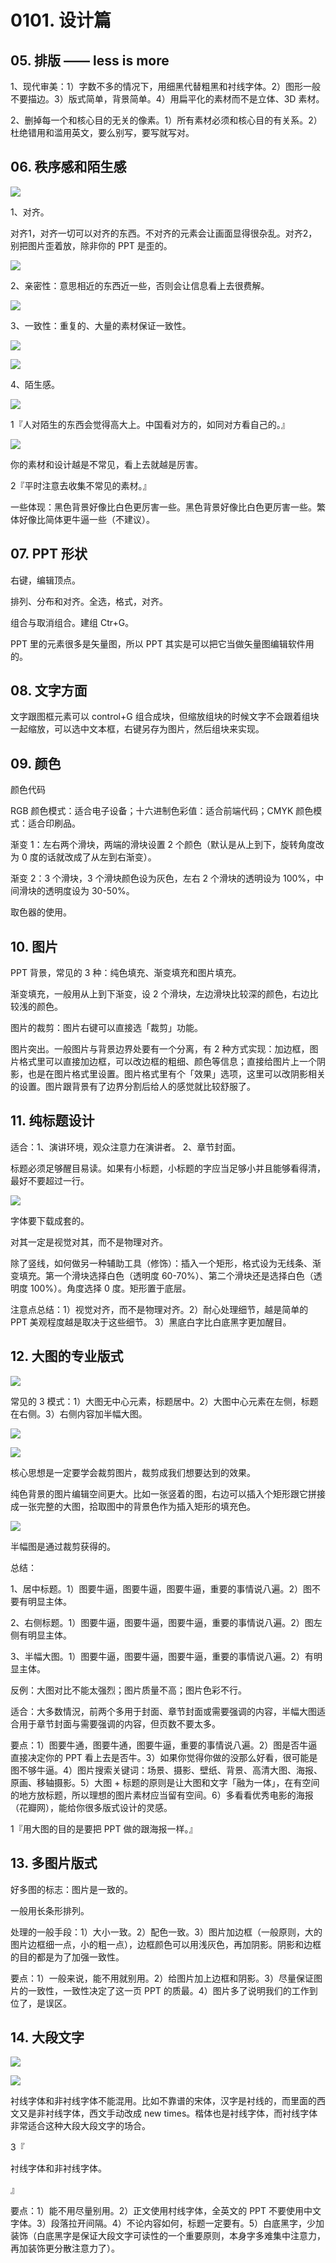 # 0101. 设计篇

## 05. 排版 —— less is more

1、现代审美：1）字数不多的情况下，用细黑代替粗黑和衬线字体。2）图形一般不要描边。3）版式简单，背景简单。4）用扁平化的素材而不是立体、3D 素材。

2、删掉每一个和核心目的无关的像素。1）所有素材必须和核心目的有关系。2）杜绝错用和滥用英文，要么别写，要写就写对。

## 06. 秩序感和陌生感

![](./res/2020001.png)

1、对齐。

对齐1，对齐一切可以对齐的东西。不对齐的元素会让画面显得很杂乱。对齐2，别把图片歪着放，除非你的 PPT 是歪的。

![](./res/2020002.png)

2、亲密性：意思相近的东西近一些，否则会让信息看上去很费解。

![](./res/2020003.png)

3、一致性：重复的、大量的素材保证一致性。

![](./res/2020004.png)

![](./res/2020005.png)

4、陌生感。

![](./res/2020006.png)

1『人对陌生的东西会觉得高大上。中国看对方的，如同对方看自己的。』

![](./res/2020007.png)

你的素材和设计越是不常见，看上去就越是厉害。

2『平时注意去收集不常见的素材。』

一些体现：黑色背景好像比白色更厉害一些。黑色背景好像比白色更厉害一些。繁体好像比简体更牛逼一些（不建议）。

## 07. PPT 形状

右键，编辑顶点。

排列、分布和对齐。全选，格式，对齐。

组合与取消组合。建组 Ctr+G。

PPT 里的元素很多是矢量图，所以 PPT 其实是可以把它当做矢量图编辑软件用的。

## 08. 文字方面

文字跟图框元素可以 control+G 组合成块，但缩放组块的时候文字不会跟着组块一起缩放，可以选中文本框，右键另存为图片，然后组块来实现。

## 09. 颜色

颜色代码

RGB 颜色模式：适合电子设备；十六进制色彩值：适合前端代码；CMYK 颜色模式：适合印刷品。

渐变 1：左右两个滑块，两端的滑块设置 2 个颜色（默认是从上到下，旋转角度改为 0 度的话就改成了从左到右渐变）。

渐变 2：3 个滑块，3 个滑块颜色设为灰色，左右 2 个滑块的透明设为 100%，中间滑块的透明度设为 30-50%。

取色器的使用。

## 10. 图片

PPT 背景，常见的 3 种：纯色填充、渐变填充和图片填充。

渐变填充，一般用从上到下渐变，设 2 个滑块，左边滑块比较深的颜色，右边比较浅的颜色。

图片的裁剪：图片右键可以直接选「裁剪」功能。

图片突出。一般图片与背景边界处要有一个分离，有 2 种方式实现：加边框，图片格式里可以直接加边框，可以改边框的粗细、颜色等信息；直接给图片上一个阴影，也是在图片格式里设置。图片格式里有个「效果」选项，这里可以改阴影相关的设置。图片跟背景有了边界分割后给人的感觉就比较舒服了。

## 11. 纯标题设计

适合：1、演讲环境，观众注意力在演讲者。 2、章节封面。

标题必须足够醒目易读。如果有小标题，小标题的字应当足够小并且能够看得清，最好不要超过一行。

![](./res/2020008.png)

字体要下载成套的。

对其一定是视觉对其，而不是物理对齐。

除了竖线，如何做另一种辅助工具（修饰）：插入一个矩形，格式设为无线条、渐变填充。第一个滑块选择白色（透明度 60-70%）、第二个滑块还是选择白色（透明度 100%）。角度选择 0 度。矩形置于底层。

注意点总结：1）视觉对齐，而不是物理对齐。2）耐心处理细节，越是简单的 PPT 美观程度越是取决于这些细节。 3）黑底白字比白底黑字更加醒目。

## 12. 大图的专业版式

![](./res/2020009.png)

常见的 3 模式：1）大图无中心元素，标题居中。2）大图中心元素在左侧，标题在右侧。3）右侧内容加半幅大图。

![](./res/2020010.png)

![](./res/2020011.png)

核心思想是一定要学会裁剪图片，裁剪成我们想要达到的效果。

纯色背景的图片编辑空间更大。比如一张竖着的图，右边可以插入个矩形跟它拼接成一张完整的大图，拾取图中的背景色作为插入矩形的填充色。

![](./res/2020012.png)

半幅图是通过裁剪获得的。

总结：

1、居中标题。1）图要牛逼，图要牛逼，图要牛逼，重要的事情说八遍。2）图不要有明显主体。

2、右侧标题。1）图要牛逼，图要牛逼，图要牛逼，重要的事情说八遍。2）图左侧有明显主体。

3、半幅大图。1）图要牛逼，图要牛逼，图要牛逼，重要的事情说八遍。2）有明显主体。

反例：大图对比不能太强烈；图片质量不高；图片色彩不行。

适合：大多数情況，前两个多用于封面、章节封面或需要强调的内容，半幅大图适合用于章节封面与需要强调的内容，但页数不要太多。

要点：1）图要牛通，图要牛通，图要牛逼，重要的事情说八遍。2）图是否牛逼直接决定你的 PPT 看上去是否牛。3）如果你觉得你做的没那么好看，很可能是图不够牛逼。4）图片搜索关键词：场景、摄影、壁纸、背景、高清大图、海报、原画、移轴摄影。5）大图 + 标题的原则是让大图和文字「融为一体」，在有空间的地方放标题，所以理想的图片素材应当留有空间。6）多看看优秀电影的海报（花瓣网），能给你很多版式设计的灵感。

1『用大图的目的是要把 PPT 做的跟海报一样。』

## 13. 多图片版式

好多图的标志：图片是一致的。

一般用长条形排列。

处理的一般手段：1）大小一致。2）配色一致。3）图片加边框（一般原则，大的图片边框细一点，小的粗一点），边框颜色可以用浅灰色，再加阴影。阴影和边框的目的都是为了加强一致性。

要点：1）一般来说，能不用就别用。2）给图片加上边框和阴影。3）尽量保证图片的一致性，一致性决定了这一页 PPT 的质最。4）图片多了说明我们的工作到位了，是误区。

## 14. 大段文字

![](./res/2020013.png)

![](./res/2020014.png)

衬线字体和非衬线字体不能混用。比如不靠谱的宋体，汉字是衬线的，而里面的西文又是非衬线字体，西文手动改成 new times。楷体也是衬线字体，而衬线字体非常适合这种大段大段文字的场合。

3『

衬线字体和非衬线字体。

』

要点：1）能不用尽量别用。2）正文使用村线字体，全英文的 PPT 不要使用中文字体。3）段落拉开间隔。4）不论内容如何，标题一定要有。5）白底黑字，少加装饰（白底黑字是保证大段文字可读性的一个重要原则，本身字多难集中注意力，再加装饰更分散注意力了）。
